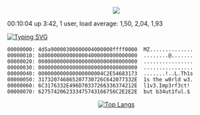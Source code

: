 <p align="center">
<img src="https://64.media.tumblr.com/e1c5da7500447ac51ab1661819d6f4b2/1a4296433cef4166-8b/s1280x1920/b8361cd88301da5372f86efff22d950c16dbed9b.gif" >

 00:10:04 up  3:42,  1 user,  load average: 1,50, 2,04, 1,93
 
[![Typing SVG](https://readme-typing-svg.demolab.com/?font=Fira+Code&pause=700&color=red&width=435&lines=kasparov@h3ll:~$%20xxd%20-g%20-p%20Po3m.exe)](https://git.io/typing-svg)

```hex
00000000: 4d5a90000300000004000000ffff0000  MZ..............
00000010: b8000000000000004000000000000000  ........@.......
00000020: 00000000000000000000000000000000  ................
00000030: 00000000000000000000000080000000  ................
00000040: 000000000000000000004C2E54683173  .......!..L.Th1s
00000050: 317320746865207730726C642077332E  1s the w0rld w3. 
00000060: 6C3176332E496D70337266336374212E  l1v3.Imp3rf3ct!
00000070: 6275742062333475743166756C2E2E2E  but b34ut1ful.$
```
<div align="center">
  <a href="https://github.com/kasp4rov/github-readme-stats">
    <img src="https://github-readme-stats.vercel.app/api/top-langs/?username=overid3r&layout=compact" alt="Top Langs">
  </a>
</div>
